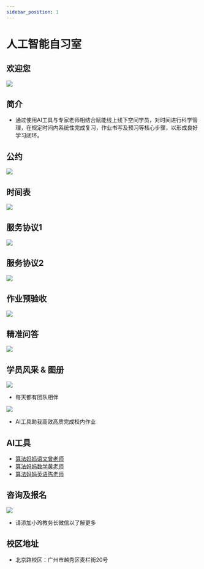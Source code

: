 ```yaml
---
sidebar_position: 1
---
```


# 人工智能自习室
## 欢迎您
![](https://res.cloudinary.com/djba6ta1n/image/upload/v1707570573/algmon/algmon-company-website/space/welcome.png)

## 简介
* 通过使用AI工具与专家老师相结合赋能线上线下空间学员，对时间进行科学管理，在规定时间内系统性完成复习，作业书写及预习等核心步骤，以形成良好学习闭环。

## 公约
![](https://res.cloudinary.com/djba6ta1n/image/upload/v1707570573/algmon/algmon-company-website/space/guide.content.png)

## 时间表
![](https://res.cloudinary.com/djba6ta1n/image/upload/v1707570573/algmon/algmon-company-website/space/time.table.content.png)

## 服务协议1
![](https://res.cloudinary.com/djba6ta1n/image/upload/v1707570573/algmon/algmon-company-website/space/service.1.content.png)

## 服务协议2
![](https://res.cloudinary.com/djba6ta1n/image/upload/v1707570573/algmon/algmon-company-website/space/service.2.content.png)

## 作业预验收
![](https://res.cloudinary.com/djba6ta1n/image/upload/v1707570573/algmon/algmon-company-website/space/homework.check.content.png)

## 精准问答
![](https://res.cloudinary.com/djba6ta1n/image/upload/v1707570573/algmon/algmon-company-website/space/precise.qa.content.png)

## 学员风采 & 图册

![](https://res.cloudinary.com/djba6ta1n/image/upload/v1707570573/algmon/algmon-company-website/space/1.png)
* 每天都有团队相伴

![](https://res.cloudinary.com/djba6ta1n/image/upload/v1707570572/algmon/algmon-company-website/space/2.png)
* AI工具助我高效高质完成校内作业

## AI工具
* [算法妈妈语文曾老师](https://www.algmon.com/docs/gpts/chinese)
* [算法妈妈数学黄老师](https://www.algmon.com/docs/gpts/math)
* [算法妈妈英语陈老师](https://www.algmon.com/docs/gpts/math)

## 咨询及报名

![](https://res.cloudinary.com/djba6ta1n/image/upload/v1707570570/algmon/algmon-company-website/space/contact.png)
* 请添加小玲教务长微信以了解更多

## 校区地址
* 北京路校区：广州市越秀区麦栏街20号